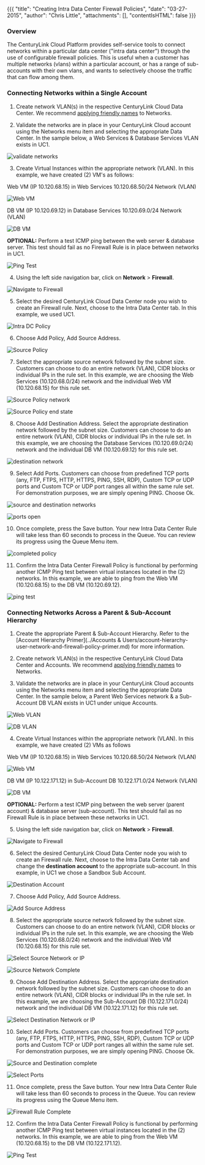 {{{
  "title": "Creating Intra Data Center Firewall Policies",
  "date": "03-27-2015",
  "author": "Chris Little",
  "attachments": [],
  "contentIsHTML": false
}}}

### Overview
The CenturyLink Cloud Platform provides self-service tools to connect networks within a particular data center ("intra data center") through the use of configurable firewall policies. This is useful when a customer has multiple networks (vlans) within a particular account, or has a range of sub-accounts with their own vlans, and wants to selectively choose the traffic that can flow among them.

### Connecting Networks within a Single Account

1. Create network VLAN(s) in the respective CenturyLink Cloud Data Center.  We recommend [applying friendly names](../Network/add-a-user-friendly-name-to-vlans.md) to Networks.

2. Validate the networks are in place in your CenturyLink Cloud account using the Networks menu item and selecting the appropriate Data Center.  In the sample below, a Web Services & Database Services VLAN exists in UC1.

  ![validate networks](../images/Connecting-Data-Center-Networks-Through-Firewall-Policies-01.png)

3. Create Virtual Instances within the appropriate network (VLAN).   In this example, we have created (2) VM's as follows:

  Web VM (IP 10.120.68.15) in Web Services 10.120.68.50/24 Network (VLAN)

  ![Web VM](../images/Connecting-Data-Center-Networks-Through-Firewall-Policies-02.png)

  DB VM (IP 10.120.69.12) in Database Services 10.120.69.0/24 Network (VLAN)

  ![DB VM](../images/Connecting-Data-Center-Networks-Through-Firewall-Policies-03.png)

  **OPTIONAL:**  Perform a test ICMP ping between the web server & database server.  This test should fail as no Firewall Rule is in place between networks in UC1.

  ![Ping Test](../images/Connecting-Data-Center-Networks-Through-Firewall-Policies-04.png)

4. Using the left side navigation bar, click on **Network** > **Firewall**.

  ![Navigate to Firewall](../images/firewall.png)

5. Select the desired CenturyLink Cloud Data Center node you wish to create an Firewall rule.  Next, choose to the Intra Data Center tab.  In this example, we used UC1.

  ![Intra DC Policy](../images/Connecting-Data-Center-Networks-Through-Firewall-Policies-06.png)

6. Choose Add Policy, Add Source Address.

  ![Source Policy](../images/Connecting-Data-Center-Networks-Through-Firewall-Policies-07.png)

7. Select the appropriate source network followed by the subnet size.  Customers can choose to do an entire network (VLAN), CIDR blocks or individual IPs in the rule set.  In this example, we are choosing the Web Services (10.120.68.0/24) network and the individual Web VM (10.120.68.15) for this rule set.

  ![Source Policy network](../images/Connecting-Data-Center-Networks-Through-Firewall-Policies-08.png)

  ![Source Policy end state](../images/Connecting-Data-Center-Networks-Through-Firewall-Policies-09.png)

8. Choose Add Destination Address.  Select the appropriate destination network followed by the subnet size.  Customers can choose to do an entire network (VLAN), CIDR blocks or individual IPs in the rule set.  In this example, we are choosing the Database Services (10.120.69.0/24) network and the individual DB VM (10.120.69.12) for this rule set.

  ![destination network](../images/Connecting-Data-Center-Networks-Through-Firewall-Policies-10.png)

9. Select Add Ports.  Customers can choose from predefined TCP ports (any, FTP, FTPS, HTTP, HTTPS, PING, SSH, RDP), Custom TCP or UDP ports and Custom TCP or UDP port ranges all within the same rule set.  For demonstration purposes, we are simply opening PING.  Choose Ok.

  ![source and destination networks](../images/Connecting-Data-Center-Networks-Through-Firewall-Policies-11.png)

  ![ports open](../images/Connecting-Data-Center-Networks-Through-Firewall-Policies-12.png)

10. Once complete, press the Save button.  Your new Intra Data Center Rule will take less than 60 seconds to process in the Queue.  You can review its progress using the Queue Menu item.  

  ![completed policy](../images/Connecting-Data-Center-Networks-Through-Firewall-Policies-13.png)

11. Confirm the Intra Data Center Firewall Policy is functional by performing another ICMP Ping test between virtual instances located in the (2) networks.  In this example, we are able to ping from the Web VM (10.120.68.15) to the DB VM (10.120.69.12).  

  ![ping test](../images/Connecting-Data-Center-Networks-Through-Firewall-Policies-14.png)

### Connecting Networks Across a Parent & Sub-Account Hierarchy

1. Create the appropriate Parent & Sub-Account Hierarchy.  Refer to the [Account Hierarchy Primer](../Accounts & Users/account-hierarchy-user-network-and-firewall-policy-primer.md) for more information.

2. Create network VLAN(s) in the respective CenturyLink Cloud Data Center and Accounts.  We recommend [applying friendly names](../Network/add-a-user-friendly-name-to-vlans.md) to Networks.

3. Validate the networks are in place in your CenturyLink Cloud accounts using the Networks menu item and selecting the appropriate Data Center.  In the sample below, a Parent Web Services network & a Sub-Account DB VLAN exists in UC1 under unique Accounts.  

  ![Web VLAN](../images/Connecting-Data-Center-Networks-Through-Firewall-Policies-15.png)

  ![DB VLAN](../images/Connecting-Data-Center-Networks-Through-Firewall-Policies-16.png)

4. Create Virtual Instances within the appropriate network (VLAN).   In this example, we have created (2) VMs as follows

  Web VM (IP 10.120.68.15) in Web Services 10.120.68.50/24 Network (VLAN)

  ![Web VM](../images/Connecting-Data-Center-Networks-Through-Firewall-Policies-17.png)

  DB VM (IP 10.122.171.12) in Sub-Account DB 10.122.171.0/24 Network (VLAN)

  ![DB VM](../images/Connecting-Data-Center-Networks-Through-Firewall-Policies-18.png)

  **OPTIONAL:** Perform a test ICMP ping between the web server (parent account) & database server (sub-account).  This test should fail as no Firewall Rule is in place between these networks in UC1.

5. Using the left side navigation bar, click on **Network** > **Firewall**.

  ![Navigate to Firewall](../images/firewall.png)

6. Select the desired CenturyLink Cloud Data Center node you wish to create an Firewall rule.  Next, choose to the Intra Data Center tab and change the **destination account** to the appropriate sub-account.  In this example, in UC1 we chose a Sandbox Sub Account.  

  ![Destination Account](../images/Connecting-Data-Center-Networks-Through-Firewall-Policies-20.png)

7. Choose Add Policy, Add Source Address.

  ![Add Source Address](../images/Connecting-Data-Center-Networks-Through-Firewall-Policies-21.png)

8. Select the appropriate source network followed by the subnet size.  Customers can choose to do an entire network (VLAN), CIDR blocks or individual IPs in the rule set.  In this example, we are choosing the Web Services (10.120.68.0/24) network and the individual Web VM (10.120.68.15) for this rule set.

  ![Select Source Network or IP](../images/Connecting-Data-Center-Networks-Through-Firewall-Policies-22.png)

  ![Source Network Complete](../images/Connecting-Data-Center-Networks-Through-Firewall-Policies-23.png)

9. Choose Add Destination Address.  Select the appropriate destination network followed by the subnet size.  Customers can choose to do an entire network (VLAN), CIDR blocks or individual IPs in the rule set.  In this example, we are choosing the Sub-Account DB (10.122.171.0/24) network and the individual DB VM (10.122.171.12) for this rule set.

  ![Select Destination Network or IP](../images/Connecting-Data-Center-Networks-Through-Firewall-Policies-24.png)

10. Select Add Ports.  Customers can choose from predefined TCP ports (any, FTP, FTPS, HTTP, HTTPS, PING, SSH, RDP), Custom TCP or UDP ports and Custom TCP or UDP port ranges all within the same rule set.  For demonstration purposes, we are simply opening PING.  Choose Ok.

  ![Source and Destination complete](../images/Connecting-Data-Center-Networks-Through-Firewall-Policies-25.png)

  ![Select Ports](../images/Connecting-Data-Center-Networks-Through-Firewall-Policies-26.png)

11. Once complete, press the Save button.  Your new Intra Data Center Rule will take less than 60 seconds to process in the Queue.  You can review its progress using the Queue Menu item.

  ![Firewall Rule Complete](../images/Connecting-Data-Center-Networks-Through-Firewall-Policies-27.png)

12. Confirm the Intra Data Center Firewall Policy is functional by performing another ICMP Ping test between virtual instances located in the (2) networks.  In this example, we are able to ping from the Web VM (10.120.68.15) to the DB VM (10.122.171.12).  

  ![Ping Test](../images/Connecting-Data-Center-Networks-Through-Firewall-Policies-28.png)
